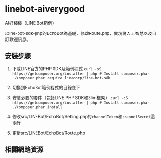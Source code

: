 # linebot-aiverygood

AI好棒棒（LINE Bot範例）

以ine-bot-sdk-php的EchoBot為基礎，修改Route.php，實現偽人工智慧以及自訂歡迎訊息。

安裝步驟
--
1. 下載LINE官方的PHP SDK及範例程式
`curl -sS https://getcomposer.org/installer | php # Install composer.phar`
`./composer.phar require linecorp/line-bot-sdk`

2. 切換到EchoBot範例程式的目錄底下

3. 安裝必要的套件（包括LINE PHP SDK和Slim框架）
`curl -sS https://getcomposer.org/installer | php # Install composer.phar`
`./composer.phar install`

4. 修改src/LINEBot/EchoBot/Setting.php的`channelToken`和`channelSecret`這兩行

5. 更新src/LINEBot/EchoBot/Route.php

相關網路資源
--
